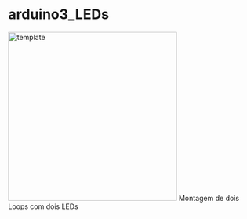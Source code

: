 # arduino3_LEDs
<img width="344" alt="template" src="https://user-images.githubusercontent.com/130802556/235023377-53afe1c9-29bd-40a7-92e7-364751bfd8ad.png">
Montagem de dois Loops com dois LEDs

